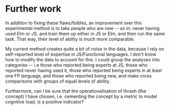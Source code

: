 # Further work

In addition to fixing these flaws/foibles, an improvement over this experimental
method is to take people who are new -- as in: never having used Elm or JS, and
train them up either in JS or Elm, and then run the same task.  That way, their
level of ability is much more comparable. 

My current method creates quite a bit of noise in the data, because I rely on
self-reported level of expertise in JS/Functional languages. I don't know how to
modify the data to account for this. I could group the analyses into categories
-- i.e those who reported being experts at JS, those who reported never having
used it, those who reported being experts in at least one FP language, and those
who reported being new, and make cross comparisons with groups of equal levels
of ability.

Furthermore, can I be sure that the operationalisation of thrash (the concept) I
have chosen, i.e. cementing the concept by a metric to model cognitive load, is
a positive indicator?

